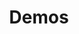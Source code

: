 ---
title: "Demos"
permalink: /demos/
layout: collection
collection: demos
entries_layout: grid
classes: wide
author_profile: true
---
